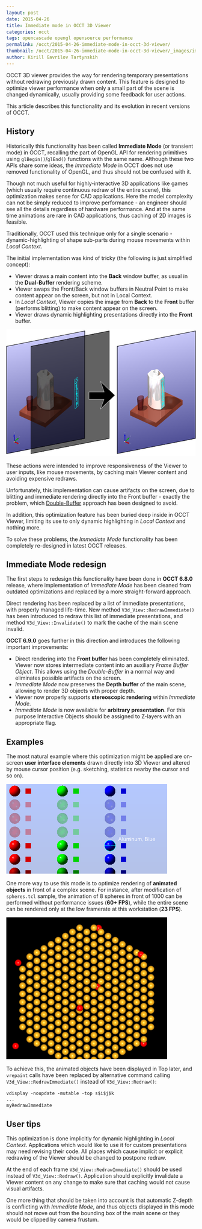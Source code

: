 ```yaml
---
layout: post
date: 2015-04-26
title: Immediate mode in OCCT 3D Viewer
categories: occt
tags: opencascade opengl opensource performance
permalink: /occt/2015-04-26-immediate-mode-in-occt-3d-viewer/
thumbnail: /occt/2015-04-26-immediate-mode-in-occt-3d-viewer/_images/imm_highlight.png
author: Kirill Gavrilov Tartynskih
---
```


OCCT 3D viewer provides the way for rendering temporary presentations without redrawing previously drawn content.
This feature is designed to optimize viewer performance when only a small part of the scene is changed dynamically, usually providing some feedback for user actions.

This article describes this functionality and its evolution in recent versions of OCCT.

<!--break-->

## History

Historically this functionality has been called **Immediate Mode** (or transient mode) in OCCT,
recalling the part of OpenGL API for rendering primitives using `glBegin()`/`glEnd()` functions with the same name.
Although these two APIs share some ideas, the *Immediate Mode* in OCCT does not use removed functionality of OpenGL, and thus should not be confused with it.

Though not much useful for highly-interactive 3D applications like games (which usually require continuous redraw of the entire scene), this optimization makes sense for CAD applications.
Here the model complexity can not be simply reduced to improve performance - an engineer should see all the details regardless of hardware performance.
And at the same time animations are rare in CAD applications, thus caching of 2D images is feasible.

Traditionally, OCCT used this technique only for a single scenario - dynamic-highlighting of shape sub-parts during mouse movements within *Local Context*.

The initial implementation was kind of tricky (the following is just simplified concept):

- Viewer draws a main content into the **Back** window buffer, as usual in the **Dual-Buffer** rendering scheme.
- Viewer swaps the Front/Back window buffers in Neutral Point to make content appear on the screen, but not in Local Context.
- In *Local Context*, Viewer copies the image from **Back** to the **Front** buffer (performs blitting) to make content appear on the screen.
- Viewer draws dynamic highlighting presentations directly into the **Front** buffer.

![Dynamic highlighting in Local Context](_images/imm_highlight.png)

These actions were intended to improve responsiveness of the Viewer to user inputs, like mouse movements, by caching main Viewer content and avoiding expensive redraws.

Unfortunately, this implementation can cause artifacts on the screen, due to blitting and immediate rendering directly into the Front buffer - exactly the problem,
which [Double-Buffer](https://en.wikipedia.org/wiki/Multiple_buffering#Double_buffering_in_computer_graphics) approach has been designed to avoid.

In addition, this optimization feature has been buried deep inside in OCCT Viewer, limiting its use to only dynamic highlighting in *Local Context* and nothing more.

To solve these problems, the *Immediate Mode* functionality has been completely re-designed in latest OCCT releases.

## Immediate Mode redesign

The first steps to redesign this functionality have been done in **OCCT 6.8.0** release,
where implementation of *Immediate Mode* has been cleaned from outdated optimizations and replaced by a more straight-forward approach.

Direct rendering has been replaced by a list of immediate presentations, with properly managed life-time.
New method `V3d_View::RedrawImmediate()` has been introduced to redraw this list of immediate presentations, and method `V3d_View::Invalidate()` to mark the cache of the main scene invalid.

**OCCT 6.9.0** goes further in this direction and introduces the following important improvements:

- Direct rendering into the **Front buffer** has been completely eliminated.
  Viewer now stores intermediate content into an auxiliary *Frame Buffer Object*.
  This allows using the *Double-Buffer* in a normal way and eliminates possible artifacts on the screen.
- *Immediate Mode* now preserves the **Depth buffer** of the main scene, allowing to render 3D objects with proper depth.
- Viewer now properly supports **stereoscopic rendering** within *Immediate Mode*.
- *Immediate Mode* is now available for **arbitrary presentation**.
  For this purpose Interactive Objects should be assigned to Z-layers with an appropriate flag.

## Examples

The most natural example where this optimization might be applied are on-screen **user interface elements** drawn directly into 3D Viewer and altered by mouse cursor position
(e.g. sketching, statistics nearby the cursor and so on).

![On-screen interface sample](_images/imm_osd.png)

One more way to use this mode is to optimize rendering of **animated objects** in front of a complex scene.
For instance, after modification of `spheres.tcl` sample, the animation of 8 spheres in front of 1000 can be performed without performance issues (**60+ FPS**),
while the entire scene can be rendered only at the low framerate at this workstation (**23 FPS**).

![Animation of spheres sample](_images/imm_anim.png)

To achieve this, the animated objects have been displayed in Top later, and `vrepaint` calls have been replaced by alternative command calling `V3d_View::RedrawImmediate()` instead of `V3d_View::Redraw()`:

```
vdisplay -noupdate -mutable -top s$i$j$k
...
myRedrawImmediate
```

## User tips

This optimization is done implicitly for dynamic highlighting in *Local Context*.
Applications which would like to use it for custom presentations may need revising their code.
All places which cause implicit or explicit redrawing of the Viewer should be changed to postpone redraw.

At the end of each frame `V3d_View::RedrawImmediate()` should be used instead of `V3d_View::Redraw()`.
Application should explicitly invalidate a Viewer content on any change to make sure that caching would not cause visual artifacts.

One more thing that should be taken into account is that automatic Z-depth is conflicting with *Immediate Mode*,
and thus objects displayed in this mode should not move out from the bounding box of the main scene or they would be clipped by camera frustum.
